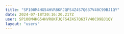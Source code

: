 ```yaml
---
title: "SP100M4HG54HVR8KFJQFS4Z4S7Q637V40C99BJ1QY"
date: 2024-07-18T20:16:20.217Z
user: SP100M4HG54HVR8KFJQFS4Z4S7Q637V40C99BJ1QY
layout: "users"
---
```

    